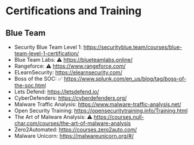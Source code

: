 # Certifications and Training

Blue Team
--------------------
- Security Blue Team Level 1: https://securityblue.team/courses/blue-team-level-1-certification/
- Blue Team Labs: :warning: https://blueteamlabs.online/
- Rangeforce: :warning: https://www.rangeforce.com/
- ELearnSecurity: https://elearnsecurity.com/
- Boss of the SOC: :white_check_mark: https://www.splunk.com/en_us/blog/tag/boss-of-the-soc.html
- Lets Defend: https://letsdefend.io/
- CyberDefenders: https://cyberdefenders.org/
- Malware Traffic Analysis: https://www.malware-traffic-analysis.net/
- Open Security Training: https://opensecuritytraining.info/Training.html
- The Art of Malware Analysis: :warning: https://courses.null-char.com/courses/the-art-of-malware-analysis
- Zero2Automated: https://courses.zero2auto.com/
- Malware Unicorn: https://malwareunicorn.org/#/
